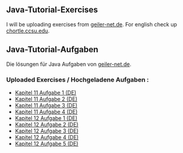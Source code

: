 ## Java-Tutorial-Exercises
I will be uploading exercises from <a href=http://www.gailer-net.de/tutorials/java/index.html>geiler-net.de</a>. For english check up <a href=https://chortle.ccsu.edu/java5/index.html>chortle.ccsu.edu</a>.

## Java-Tutorial-Aufgaben
Die lösungen für Java Aufgaben von <a href=http://www.gailer-net.de/tutorials/java/index.html>geiler-net.de</a>.


### Uploaded Exercises / Hochgeladene Aufgaben :
* <a href=https://github.com/iremben/Java-Tutorial-Exercises/blob/main/kapitel11aufgabe1.java>Kapitel 11 Aufgabe 1 (DE)</a>
* <a href=https://github.com/iremben/Java-Tutorial-Exercises/blob/main/kapitel11aufgabe2.java>Kapitel 11 Aufgabe 2 (DE)</a>
* <a href=https://github.com/iremben/Java-Tutorial-Exercises/blob/main/kapitel11aufgabe3.java>Kapitel 11 Aufgabe 3 (DE)</a>
* <a href=https://github.com/iremben/Java-Tutorial-Exercises/blob/main/kapitel11aufgabe4.java>Kapitel 11 Aufgabe 4 (DE)</a>
* <a href=https://github.com/iremben/Java-Tutorial-Exercises/blob/main/kapitel12aufgabe1.java>Kapitel 12 Aufgabe 1 (DE)</a>
* <a href=https://github.com/iremben/Java-Tutorial-Exercises/blob/main/kapitel12aufgabe2.java>Kapitel 12 Aufgabe 2 (DE)</a>
* <a href=https://github.com/iremben/Java-Tutorial-Exercises/blob/main/kapitel12aufgabe3.java>Kapitel 12 Aufgabe 3 (DE)</a>
* <a href=https://github.com/iremben/Java-Tutorial-Exercises/blob/main/kapitel12aufgabe4.java>Kapitel 12 Aufgabe 4 (DE)</a>
* <a href=https://github.com/iremben/Java-Tutorial-Exercises/blob/main/kapitel12aufgabe5.java>Kapitel 12 Aufgabe 5 (DE)</a>

